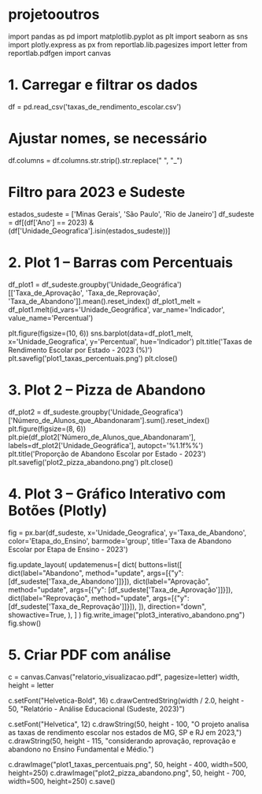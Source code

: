 # projetooutros
import pandas as pd
import matplotlib.pyplot as plt
import seaborn as sns
import plotly.express as px
from reportlab.lib.pagesizes import letter
from reportlab.pdfgen import canvas

# 1. Carregar e filtrar os dados
df = pd.read_csv('taxas_de_rendimento_escolar.csv')

# Ajustar nomes, se necessário
df.columns = df.columns.str.strip().str.replace(" ", "_")

# Filtro para 2023 e Sudeste
estados_sudeste = ['Minas Gerais', 'São Paulo', 'Rio de Janeiro']
df_sudeste = df[(df['Ano'] == 2023) & (df['Unidade_Geografica'].isin(estados_sudeste))]

# 2. Plot 1 – Barras com Percentuais
df_plot1 = df_sudeste.groupby('Unidade_Geográfica')[['Taxa_de_Aprovação', 'Taxa_de_Reprovação', 'Taxa_de_Abandono']].mean().reset_index()
df_plot1_melt = df_plot1.melt(id_vars='Unidade_Geográfica', var_name='Indicador', value_name='Percentual')

plt.figure(figsize=(10, 6))
sns.barplot(data=df_plot1_melt, x='Unidade_Geografica', y='Percentual', hue='Indicador')
plt.title('Taxas de Rendimento Escolar por Estado - 2023 (%)')
plt.savefig('plot1_taxas_percentuais.png')
plt.close()

# 3. Plot 2 – Pizza de Abandono
df_plot2 = df_sudeste.groupby('Unidade_Geografica')['Número_de_Alunos_que_Abandonaram'].sum().reset_index()
plt.figure(figsize=(8, 6))
plt.pie(df_plot2['Número_de_Alunos_que_Abandonaram'], labels=df_plot2['Unidade_Geográfica'], autopct='%1.1f%%')
plt.title('Proporção de Abandono Escolar por Estado - 2023')
plt.savefig('plot2_pizza_abandono.png')
plt.close()

# 4. Plot 3 – Gráfico Interativo com Botões (Plotly)
fig = px.bar(df_sudeste, 
             x='Unidade_Geografica', 
             y='Taxa_de_Abandono', 
             color='Etapa_do_Ensino', 
             barmode='group',
             title='Taxa de Abandono Escolar por Etapa de Ensino - 2023')

fig.update_layout(
    updatemenus=[
        dict(
            buttons=list([
                dict(label="Abandono",
                     method="update",
                     args=[{"y": [df_sudeste['Taxa_de_Abandono']]}]),
                dict(label="Aprovação",
                     method="update",
                     args=[{"y": [df_sudeste['Taxa_de_Aprovação']]}]),
                dict(label="Reprovação",
                     method="update",
                     args=[{"y": [df_sudeste['Taxa_de_Reprovação']]}]),
            ]),
            direction="down",
            showactive=True,
        ),
    ]
)
fig.write_image("plot3_interativo_abandono.png")
fig.show()

# 5. Criar PDF com análise
c = canvas.Canvas("relatorio_visualizacao.pdf", pagesize=letter)
width, height = letter

c.setFont("Helvetica-Bold", 16)
c.drawCentredString(width / 2.0, height - 50, "Relatório - Análise Educacional (Sudeste, 2023)")

c.setFont("Helvetica", 12)
c.drawString(50, height - 100, "O projeto analisa as taxas de rendimento escolar nos estados de MG, SP e RJ em 2023,")
c.drawString(50, height - 115, "considerando aprovação, reprovação e abandono no Ensino Fundamental e Médio.")

c.drawImage("plot1_taxas_percentuais.png", 50, height - 400, width=500, height=250)
c.drawImage("plot2_pizza_abandono.png", 50, height - 700, width=500, height=250)
c.save()
